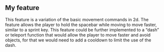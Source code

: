 ## My feature
This feature is a variation of the basic movement commands in 2d. The feature allows the player to hold the spacebar while moving to move faster, similar to a sprint key. This feature could be further implemented to a “dash” or teleport function that would allow the player to move faster and avoid objects, for that we would need to add a cooldown to limit the use of the dash.
